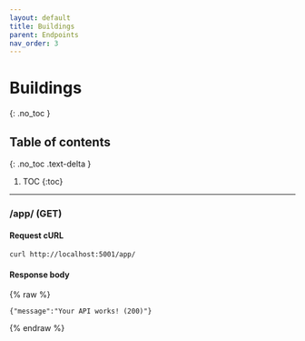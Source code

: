 ```yaml
---
layout: default
title: Buildings
parent: Endpoints
nav_order: 3
---
```


# Buildings
{: .no_toc }

## Table of contents
{: .no_toc .text-delta }

1. TOC
{:toc}

---

### /app/ (GET)

#### Request cURL
```
curl http://localhost:5001/app/
```

#### Response body
{% raw %}
```
{"message":"Your API works! (200)"}
```
{% endraw %}